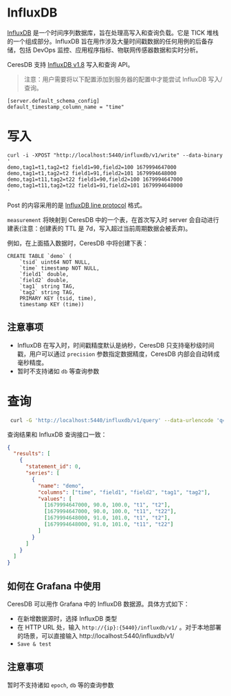 # InfluxDB

[InfluxDB](https://www.influxdata.com/products/influxdb-overview/) 是一个时间序列数据库，旨在处理高写入和查询负载。它是 TICK 堆栈的一个组成部分。InfluxDB 旨在用作涉及大量时间戳数据的任何用例的后备存储，包括 DevOps 监控、应用程序指标、物联网传感器数据和实时分析。

CeresDB 支持 [InfluxDB v1.8](https://docs.influxdata.com/influxdb/v1.8/tools/api/#influxdb-1x-http-endpoints) 写入和查询 API。

> 注意：用户需要将以下配置添加到服务器的配置中才能尝试 InfluxDB 写入/查询。

```
[server.default_schema_config]
default_timestamp_column_name = "time"
```

# 写入

```
curl -i -XPOST "http://localhost:5440/influxdb/v1/write" --data-binary '
demo,tag1=t1,tag2=t2 field1=90,field2=100 1679994647000
demo,tag1=t1,tag2=t2 field1=91,field2=101 1679994648000
demo,tag1=t11,tag2=t22 field1=90,field2=100 1679994647000
demo,tag1=t11,tag2=t22 field1=91,field2=101 1679994648000
'
```

Post 的内容采用的是 [InfluxDB line protocol](https://docs.influxdata.com/influxdb/v1.8/write_protocols/line_protocol_reference/) 格式。

`measurement` 将映射到 CeresDB 中的一个表，在首次写入时 server 会自动进行建表(注意：创建表的 TTL 是 7d，写入超过当前周期数据会被丢弃)。

例如，在上面插入数据时，CeresDB 中将创建下表：

```
CREATE TABLE `demo` (
    `tsid` uint64 NOT NULL,
    `time` timestamp NOT NULL,
    `field1` double,
    `field2` double,
    `tag1` string TAG,
    `tag2` string TAG,
    PRIMARY KEY (tsid, time),
    timestamp KEY (time))
```

## 注意事项

- InfluxDB 在写入时，时间戳精度默认是纳秒，CeresDB 只支持毫秒级时间戳，用户可以通过 `precision` 参数指定数据精度，CeresDB 内部会自动转成毫秒精度。
- 暂时不支持诸如 `db` 等查询参数

# 查询

```sh
 curl -G 'http://localhost:5440/influxdb/v1/query' --data-urlencode 'q=SELECT * FROM "demo"'
```

查询结果和 InfluxDB 查询接口一致：

```json
{
  "results": [
    {
      "statement_id": 0,
      "series": [
        {
          "name": "demo",
          "columns": ["time", "field1", "field2", "tag1", "tag2"],
          "values": [
            [1679994647000, 90.0, 100.0, "t1", "t2"],
            [1679994647000, 90.0, 100.0, "t11", "t22"],
            [1679994648000, 91.0, 101.0, "t1", "t2"],
            [1679994648000, 91.0, 101.0, "t11", "t22"]
          ]
        }
      ]
    }
  ]
}
```

## 如何在 Grafana 中使用

CeresDB 可以用作 Grafana 中的 InfluxDB 数据源。具体方式如下：

- 在新增数据源时，选择 InfluxDB 类型
- 在 HTTP URL 处，输入 `http://{ip}:{5440}/influxdb/v1/` 。对于本地部署的场景，可以直接输入 http://localhost:5440/influxdb/v1/
- `Save & test`

## 注意事项

暂时不支持诸如 `epoch`, `db` 等的查询参数

